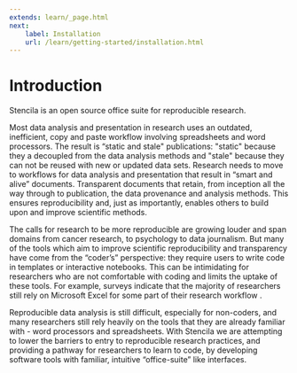 ```yaml
---
extends: learn/_page.html
next:
    label: Installation
    url: /learn/getting-started/installation.html
---
```


# Introduction

Stencila is an open source office suite for reproducible research.

Most data analysis and presentation in research uses an outdated, inefficient, copy and paste workflow involving spreadsheets and word processors.
The result is “static and stale" publications: "static" because they a decoupled from the data analysis methods and
 "stale" because they can not be reused with new or updated data sets. Research needs to move to workflows for data analysis and presentation that result in “smart and alive” documents. Transparent documents that retain, from inception all the way through to publication, the data provenance and analysis methods. This ensures reproducibility and, just as importantly, enables others to build upon and improve scientific methods.

The calls for research to be more reproducible are growing louder and span domains from cancer research, to psychology to data journalism. But many of the tools which aim to improve scientific reproducibility and transparency have come from the “coder’s” perspective: they require users to write code in templates or interactive notebooks. This can be intimidating for researchers who are not comfortable with coding and limits the uptake of these tools. For example, surveys indicate that the majority of researchers still rely on Microsoft Excel for some part of their research workflow .

Reproducible data analysis is still difficult, especially for non-coders, and many researchers still rely heavily on the tools that they are already familiar with - word processors and spreadsheets. With Stencila we are attempting to lower the barriers to entry to reproducible research practices, and providing a pathway for researchers to learn to code, by developing software tools with familiar, intuitive “office-suite” like interfaces.
